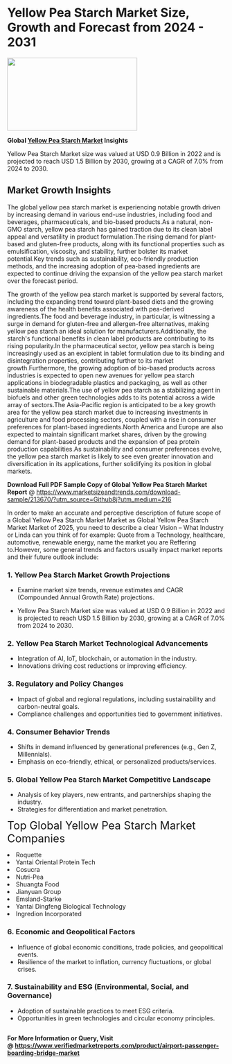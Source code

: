 <H1>Yellow Pea Starch Market Size, Growth and Forecast from 2024 - 2031</H1><img class="aligncenter size-medium wp-image-584254" src="https://thirdeyenews.in/wp-content/uploads/2024/09/Global-Market-Research-300x168.jpeg" alt="" width="300" height="168" /><p><strong>Global&nbsp;<a href="https://www.marketsizeandtrends.com/download-sample/213670/?utm_source=Github8j?utm_medium=216">Yellow Pea Starch Market</a> Insights</strong></p><p>Yellow Pea Starch Market size was valued at USD 0.9 Billion in 2022 and is projected to reach USD 1.5 Billion by 2030, growing at a CAGR of 7.0% from 2024 to 2030.</p><p><h2>Market Growth Insights</h2> <p>The global yellow pea starch market is experiencing notable growth driven by increasing demand in various end-use industries, including food and beverages, pharmaceuticals, and bio-based products.As a natural, non-GMO starch, yellow pea starch has gained traction due to its clean label appeal and versatility in product formulation.The rising demand for plant-based and gluten-free products, along with its functional properties such as emulsification, viscosity, and stability, further bolster its market potential.Key trends such as sustainability, eco-friendly production methods, and the increasing adoption of pea-based ingredients are expected to continue driving the expansion of the yellow pea starch market over the forecast period.</p> <p>The growth of the yellow pea starch market is supported by several factors, including the expanding trend toward plant-based diets and the growing awareness of the health benefits associated with pea-derived ingredients.The food and beverage industry, in particular, is witnessing a surge in demand for gluten-free and allergen-free alternatives, making yellow pea starch an ideal solution for manufacturers.Additionally, the starch's functional benefits in clean label products are contributing to its rising popularity.In the pharmaceutical sector, yellow pea starch is being increasingly used as an excipient in tablet formulation due to its binding and disintegration properties, contributing further to its market growth.Furthermore, the growing adoption of bio-based products across industries is expected to open new avenues for yellow pea starch applications in biodegradable plastics and packaging, as well as other sustainable materials.The use of yellow pea starch as a stabilizing agent in biofuels and other green technologies adds to its potential across a wide array of sectors.The Asia-Pacific region is anticipated to be a key growth area for the yellow pea starch market due to increasing investments in agriculture and food processing sectors, coupled with a rise in consumer preferences for plant-based ingredients.North America and Europe are also expected to maintain significant market shares, driven by the growing demand for plant-based products and the expansion of pea protein production capabilities.As sustainability and consumer preferences evolve, the yellow pea starch market is likely to see even greater innovation and diversification in its applications, further solidifying its position in global markets.</p> <p><span class=""><strong>Download Full PDF Sample Copy of Global Yellow Pea Starch Market Report</strong> @ <a href="https://www.marketsizeandtrends.com/download-sample/213670/?utm_source=Github8j?utm_medium=216" target="_blank">https://www.marketsizeandtrends.com/download-sample/213670/?utm_source=Github8j?utm_medium=216</a></span></p><p>In order to make an accurate and perceptive description of future scope of a Global&nbsp;Yellow Pea Starch Market Market as Global&nbsp;Yellow Pea Starch Market Market of 2025, you need to describe a clear Vision &ndash; What Industry or Linda can you think of for example: Quote from a Technology, healthcare, automotive, renewable energy, name the market you are Reffering to.However, some general trends and factors usually impact market reports and their future outlook include:</p><h3>1.&nbsp;<strong>Yellow Pea Starch Market Growth Projections</strong></h3><ul><li>Examine market size trends, revenue estimates and CAGR (Compounded Annual Growth Rate) projections.</li><li><p>Yellow Pea Starch Market size was valued at USD 0.9 Billion in 2022 and is projected to reach USD 1.5 Billion by 2030, growing at a CAGR of 7.0% from 2024 to 2030.</p></li></ul><h3>2.&nbsp;<strong>Yellow Pea Starch Market Technological Advancements</strong></h3><ul><li>Integration of AI, IoT, blockchain, or automation in the industry.</li><li>Innovations driving cost reductions or improving efficiency.</li></ul><h3>3.&nbsp;<strong>Regulatory and Policy Changes</strong></h3><ul><li>Impact of global and regional regulations, including sustainability and carbon-neutral goals.</li><li>Compliance challenges and opportunities tied to government initiatives.</li></ul><h3>4.&nbsp;<strong>Consumer Behavior Trends</strong></h3><ul><li>Shifts in demand influenced by generational preferences (e.g., Gen Z, Millennials).</li><li>Emphasis on eco-friendly, ethical, or personalized products/services.</li></ul><h3>5.&nbsp;<strong>Global Yellow Pea Starch Market Competitive Landscape</strong></h3><ul><li>Analysis of key players, new entrants, and partnerships shaping the industry.</li><li>Strategies for differentiation and market penetration.</li></ul><p data-pm-slice="1 1 []"><span style="color: inherit; font-family: inherit; font-size: 25px;">Top Global Yellow Pea Starch Market Companies</span></p><div class="" data-test-id=""><p><li>Roquette</li><li> Yantai Oriental Protein Tech</li><li> Cosucra</li><li> Nutri-Pea</li><li> Shuangta Food</li><li> Jianyuan Group</li><li> Emsland-Starke</li><li> Yantai Dingfeng Biological Technology</li><li> Ingredion Incorporated</li></p></div><h3>6.&nbsp;<strong>Economic and Geopolitical Factors</strong></h3><ul><li>Influence of global economic conditions, trade policies, and geopolitical events.</li><li>Resilience of the market to inflation, currency fluctuations, or global crises.</li></ul><h3>7.&nbsp;<strong>Sustainability and ESG (Environmental, Social, and Governance)</strong></h3><ul><li>Adoption of sustainable practices to meet ESG criteria.</li><li>Opportunities in green technologies and circular economy principles.</li></ul><h2><strong style="font-size: 14px;">For More Information or Query, Visit @&nbsp;</strong><a style="background-color: #ffffff; font-size: 14px;" href="https://www.marketsizeandtrends.com/report/yellow-pea-starch-market/" target="_blank">https://www.verifiedmarketreports.com/product/airport-passenger-boarding-bridge-market</a></h2>